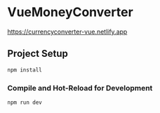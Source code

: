 # VueMoneyConverter

https://currencyconverter-vue.netlify.app

## Project Setup

```sh
npm install
```

### Compile and Hot-Reload for Development

```sh
npm run dev
```
